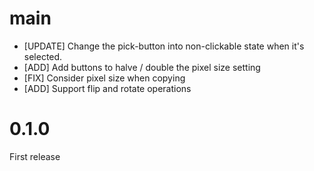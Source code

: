 main
====

- [UPDATE] Change the pick-button into non-clickable state when it's selected.
- [ADD] Add buttons to halve / double the pixel size setting
- [FIX] Consider pixel size when copying
- [ADD] Support flip and rotate operations

0.1.0
=====

First release
